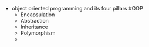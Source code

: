 
- object oriented programming and its four pillars #OOP 
	- Encapsulation
	- Abstraction
	- Inheritance
	- Polymorphism
	- 